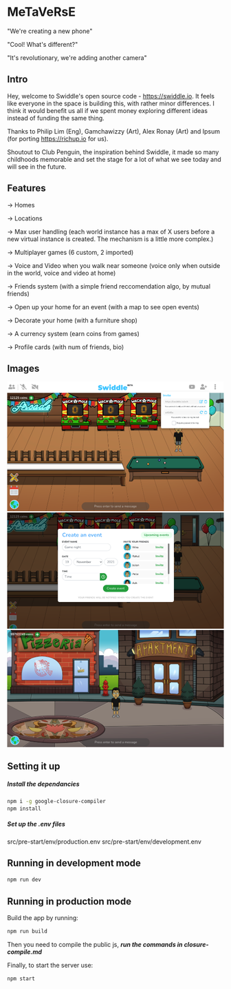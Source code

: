 # MeTaVeRsE

"We're creating a new phone"

"Cool! What's different?"

"It's revolutionary, we're adding another camera"

## Intro

Hey, welcome to Swiddle's open source code - https://swiddle.io. It feels like everyone in the space is building this, with rather minor differences. I think it would benefit us all if we spent money exploring different ideas instead of funding the same thing. 


Thanks to Philip Lim (Eng), Gamchawizzy (Art), Alex Ronay (Art) and Ipsum (for porting https://richup.io for us).

Shoutout to Club Penguin, the inspiration behind Swiddle, it made so many childhoods memorable and set the stage for a lot of what we see today and will see in the future.

## Features

-> Homes

-> Locations

-> Max user handling (each world instance has a max of X users before a new virtual instance is created. The mechanism is a little more complex.)

-> Multiplayer games (6 custom, 2 imported)

-> Voice and Video when you walk near someone (voice only when outside in the world, voice and video at home)

-> Friends system (with a simple friend reccomendation algo, by mutual friends)

-> Open up your home for an event (with a map to see open events)

-> Decorate your home (with a furniture shop)

-> A currency system (earn coins from games)

-> Profile cards (with num of friends, bio)

## Images

![alt text](https://github.com/ashwwwin/swiddle-source/blob/main/src/public/images/Screen-Shot-2021-11-20-at-16.36.41.png?raw=true)
![alt text](https://github.com/ashwwwin/swiddle-source/blob/main/src/public/images/Screen-Shot-2021-11-20-at-17.27.42.png?raw=true)
![alt text](https://github.com/ashwwwin/swiddle-source/blob/main/src/public/images/Screen-Shot-2021-11-22-at-07.06.06.png?raw=true)


## Setting it up


##### Install the dependancies
```bash
npm i -g google-closure-compiler
npm install

```
##### Set up the .env files
src/pre-start/env/production.env
src/pre-start/env/development.env


## Running in development mode
```bash
npm run dev
```

## Running in production mode
Build the app by running:

```bash
npm run build
```

Then you need to compile the public js, ***run the commands in closure-compile.md***

Finally, to start the server use:

```bash
npm start
```
